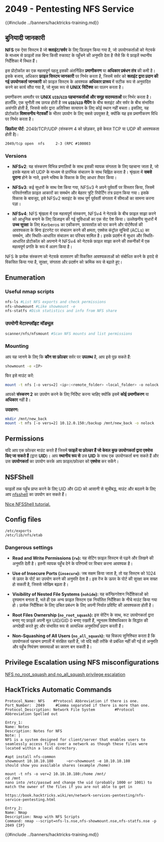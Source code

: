 # 2049 - Pentesting NFS Service

{{#include ../banners/hacktricks-training.md}}

## **बुनियादी जानकारी**

**NFS** एक ऐसा सिस्टम है जो **क्लाइंट/सर्वर** के लिए डिज़ाइन किया गया है, जो उपयोगकर्ताओं को नेटवर्क के माध्यम से फ़ाइलों तक बिना किसी रुकावट के पहुँचने की अनुमति देता है जैसे कि ये फ़ाइलें स्थानीय निर्देशिका में स्थित हैं।

इस प्रोटोकॉल का एक महत्वपूर्ण पहलू इसकी अंतर्निहित **प्रमाणीकरण** या **अधिकार प्रबंधन तंत्र** की कमी है। इसके बजाय, अधिकार **फ़ाइल सिस्टम जानकारी** पर निर्भर करता है, जिसमें सर्वर को **क्लाइंट द्वारा प्रदान की गई उपयोगकर्ता जानकारी** को फ़ाइल सिस्टम के आवश्यक **अधिकार प्रारूप** में सटीक रूप से अनुवादित करने का कार्य सौंपा गया है, जो मुख्य रूप से **UNIX सिंटैक्स** का पालन करता है।

प्रमाणीकरण आमतौर पर **UNIX `UID`/`GID` पहचानकर्ताओं और समूह सदस्यताओं** पर निर्भर करता है। हालाँकि, एक चुनौती तब उत्पन्न होती है जब **`UID`/`GID` मैपिंग** के बीच क्लाइंट और सर्वर के बीच संभावित असंगति होती है, जिससे सर्वर द्वारा अतिरिक्त सत्यापन के लिए कोई स्थान नहीं बचता। इसलिए, यह प्रोटोकॉल **विश्वसनीय नेटवर्कों** के भीतर उपयोग के लिए सबसे उपयुक्त है, क्योंकि यह इस प्रमाणीकरण विधि पर निर्भर करता है।

**डिफ़ॉल्ट पोर्ट**: 2049/TCP/UDP (संस्करण 4 को छोड़कर, इसे केवल TCP या UDP की आवश्यकता होती है)।
```
2049/tcp open  nfs     2-3 (RPC #100003
```
### Versions

- **NFSv2**: यह संस्करण विभिन्न प्रणालियों के साथ इसकी व्यापक संगतता के लिए पहचाना जाता है, जो इसके महत्व को UDP के माध्यम से प्रारंभिक संचालन के साथ चिह्नित करता है। श्रृंखला में **सबसे पुराना** होने के नाते, इसने भविष्य के विकास के लिए आधार तैयार किया।

- **NFSv3**: कई सुधारों के साथ पेश किया गया, NFSv3 ने अपने पूर्ववर्ती पर विस्तार किया, जिसमें परिवर्तनशील फ़ाइल आकारों का समर्थन और बेहतर त्रुटि रिपोर्टिंग तंत्र प्रदान किया गया। इसके विकास के बावजूद, इसे NFSv2 क्लाइंट के साथ पूर्ण पूर्ववर्ती संगतता में सीमाओं का सामना करना पड़ा।

- **NFSv4**: NFS श्रृंखला में एक महत्वपूर्ण संस्करण, NFSv4 ने नेटवर्क के बीच फ़ाइल साझा करने को आधुनिक बनाने के लिए डिज़ाइन की गई सुविधाओं का एक सेट पेश किया। उल्लेखनीय सुधारों में **उच्च सुरक्षा** के लिए Kerberos का एकीकरण, फ़ायरवॉल को पार करने और पोर्टमैपर्स की आवश्यकता के बिना इंटरनेट पर संचालन करने की क्षमता, एक्सेस कंट्रोल सूचियों (ACLs) का समर्थन, और स्थिति-आधारित संचालन का परिचय शामिल है। इसके प्रदर्शन में सुधार और स्थिति-आधारित प्रोटोकॉल को अपनाने ने NFSv4 को नेटवर्क फ़ाइल साझा करने की तकनीकों में एक महत्वपूर्ण प्रगति के रूप में अलग किया है।

NFS के प्रत्येक संस्करण को नेटवर्क वातावरण की विकसित आवश्यकताओं को संबोधित करने के इरादे से विकसित किया गया है, सुरक्षा, संगतता और प्रदर्शन को क्रमिक रूप से बढ़ाते हुए।

## Enumeration

### Useful nmap scripts
```bash
nfs-ls #List NFS exports and check permissions
nfs-showmount #Like showmount -e
nfs-statfs #Disk statistics and info from NFS share
```
### उपयोगी मेटास्प्लॉइट मॉड्यूल
```bash
scanner/nfs/nfsmount #Scan NFS mounts and list permissions
```
### Mounting

आप यह जानने के लिए कि **कौन सा फ़ोल्डर** सर्वर पर **उपलब्ध** है, आप इसे पूछ सकते हैं:
```bash
showmount -e <IP>
```
फिर इसे माउंट करें:
```bash
mount -t nfs [-o vers=2] <ip>:<remote_folder> <local_folder> -o nolock
```
आपको **संस्करण 2** का उपयोग करने के लिए निर्दिष्ट करना चाहिए क्योंकि इसमें **कोई** **प्रमाणीकरण** या **अधिकार** नहीं है।

**उदाहरण:**
```bash
mkdir /mnt/new_back
mount -t nfs [-o vers=2] 10.12.0.150:/backup /mnt/new_back -o nolock
```
## Permissions

यदि आप एक फ़ोल्डर माउंट करते हैं जिसमें **फाइलें या फ़ोल्डर हैं जो केवल कुछ उपयोगकर्ता द्वारा एक्सेस किए जा सकते हैं** (द्वारा **UID**)। आप **स्थानीय रूप से** उस **UID** के साथ एक उपयोगकर्ता बना सकते हैं और उस **उपयोगकर्ता** का उपयोग करके आप फ़ाइल/फ़ोल्डर को **एक्सेस** कर सकेंगे।

## NSFShell

फाइलों तक पहुँच प्राप्त करने के लिए UID और GID को आसानी से सूचीबद्ध, माउंट और बदलने के लिए आप [nfsshell](https://github.com/NetDirect/nfsshell) का उपयोग कर सकते हैं।

[Nice NFSShell tutorial.](https://www.pentestpartners.com/security-blog/using-nfsshell-to-compromise-older-environments/)

## Config files
```
/etc/exports
/etc/lib/nfs/etab
```
### Dangerous settings

- **Read and Write Permissions (`rw`):** यह सेटिंग फ़ाइल सिस्टम से पढ़ने और लिखने की अनुमति देती है। इतनी व्यापक पहुँच देने के परिणामों पर विचार करना आवश्यक है।

- **Use of Insecure Ports (`insecure`):** जब सक्षम किया जाता है, तो यह सिस्टम को 1024 से ऊपर के पोर्ट का उपयोग करने की अनुमति देता है। इस रेंज के ऊपर के पोर्ट की सुरक्षा कम सख्त हो सकती है, जिससे जोखिम बढ़ता है।

- **Visibility of Nested File Systems (`nohide`):** यह कॉन्फ़िगरेशन निर्देशिकाओं को दृश्यमान बनाता है, भले ही एक अन्य फ़ाइल सिस्टम एक निर्यातित निर्देशिका के नीचे माउंट किया गया हो। प्रत्येक निर्देशिका के लिए उचित प्रबंधन के लिए अपनी निर्यात प्रविष्टि की आवश्यकता होती है।

- **Root Files Ownership (`no_root_squash`):** इस सेटिंग के साथ, रूट उपयोगकर्ता द्वारा बनाए गए फ़ाइलें अपनी मूल UID/GID 0 बनाए रखती हैं, न्यूनतम विशेषाधिकार के सिद्धांत की अनदेखी करते हुए और संभावित रूप से अत्यधिक अनुमतियाँ प्रदान करती हैं।

- **Non-Squashing of All Users (`no_all_squash`):** यह विकल्प सुनिश्चित करता है कि उपयोगकर्ता पहचान प्रणाली में संरक्षित रहती है, जो यदि सही तरीके से प्रबंधित नहीं की गई तो अनुमति और पहुँच नियंत्रण समस्याओं का कारण बन सकती है।

## Privilege Escalation using NFS misconfigurations

[NFS no_root_squash and no_all_squash privilege escalation](../linux-hardening/privilege-escalation/nfs-no_root_squash-misconfiguration-pe.md)

## HackTricks Automatic Commands
```
Protocol_Name: NFS    #Protocol Abbreviation if there is one.
Port_Number:  2049     #Comma separated if there is more than one.
Protocol_Description: Network File System         #Protocol Abbreviation Spelled out

Entry_1:
Name: Notes
Description: Notes for NFS
Note: |
NFS is a system designed for client/server that enables users to seamlessly access files over a network as though these files were located within a local directory.

#apt install nfs-common
showmount 10.10.10.180      ~or~showmount -e 10.10.10.180
should show you available shares (example /home)

mount -t nfs -o ver=2 10.10.10.180:/home /mnt/
cd /mnt
nano into /etc/passwd and change the uid (probably 1000 or 1001) to match the owner of the files if you are not able to get in

https://book.hacktricks.wiki/en/network-services-pentesting/nfs-service-pentesting.html

Entry_2:
Name: Nmap
Description: Nmap with NFS Scripts
Command: nmap --script=nfs-ls.nse,nfs-showmount.nse,nfs-statfs.nse -p 2049 {IP}
```
{{#include ../banners/hacktricks-training.md}}

